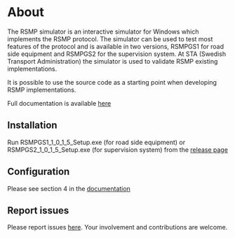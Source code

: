 About
=====

The RSMP simulator is an interactive simulator for Windows which implements
the RSMP protocol. The simulator can be used to test most features of the
protocol and is available in two versions, RSMPGS1 for road side equipment
and RSMPGS2 for the supervision system. At STA (Swedish Transport
Administration) the simulator is used to validate RSMP existing
implementations.

It is possible to use the source code as a starting point when developing
RSMP implementations.

Full documentation is available [here](https://github.com/rsmp-nordic/rsmp_simulator/releases/download/1.0.1.5/Manual.RSMP.Simulator.1.0.1.5.English.pdf)

Installation
------------
Run RSMPGS1_1_0_1_5_Setup.exe (for road side equipment) or
RSMPGS2_1_0_1_5_Setup.exe (for supervision system) from 
the [release page](https://github.com/rsmp-nordic/rsmp_simulator/releases)

Configuration
-------------
Please see section 4 in the [documentation](https://github.com/rsmp-nordic/rsmp_simulator/releases/download/1.0.1.5/Manual.RSMP.Simulator.1.0.1.5.English.pdf)

Report issues
-------------
Please report issues [here](https://github.com/rsmp-nordic/rsmp_simulator/issues).
Your involvement and contributions are welcome.

